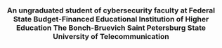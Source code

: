 <h3 align="center">An ungraduated student of cybersecurity faculty at Federal State Budget-Financed Educational Institution of Higher Education The Bonch-Bruevich Saint Petersburg State University of Telecommunication</h3>
